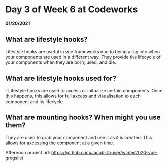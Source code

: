 # Day 3 of Week 6 at Codeworks
__01/20/2021__
## What are lifestyle hooks?
 Lifestyle hooks are useful in vue frameworks due to being a log into when your components are used in a different way. They provide the lifecycle of your components when they are born, used, and die.

## What are lifestyle hooks used for?
 TLifestyle hooks are used to axcess or initualize certain components. Once this happens, this allows for full axcess and visualisation to each component and its lifecycle.

## What are mounting hooks? When might you use them?
 They are used to grab your component and use it as it is created. This allows for axcessing the component at a given time.


Afternoon project url: https://github.com/Jacob-Gruver/winter2020-vue-gregslist